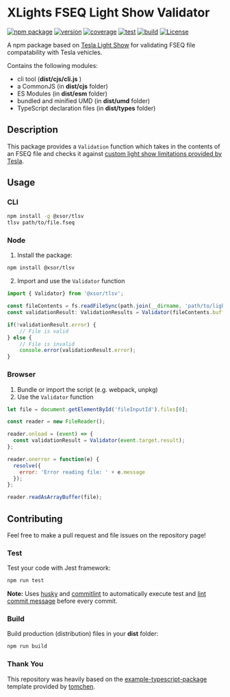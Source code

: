 # XLights FSEQ Light Show Validator

[![npm package](https://img.shields.io/badge/npm%20i-@xsor/tlsv-brightgreen)](https://www.npmjs.com/package/@xsor/tlsv) 
[![version](https://img.shields.io/npm/v/@xsor/tlsv)](https://github.com/xsorifc28/tlsv/releases)
[![coverage](https://img.shields.io/codecov/c/github/xsorifc28/tlsv)](https://app.codecov.io/gh/xsorifc28/tlsv)
[![test](https://img.shields.io/github/workflow/status/xsorifc28/tlsv/Test?label=tests)](https://github.com/xsorifc28/tlsv/actions/workflows/test.yml)
[![build](https://img.shields.io/github/workflow/status/xsorifc28/tlsv/Release%20&%20Publish)](https://github.com/xsorifc28/tlsv/actions/workflows/publish.yml)
[![License](https://img.shields.io/github/license/xsorifc28/tlsv)](https://github.com/xsorifc28/tlsv/blob/main/LICENSE)

A npm package based on [Tesla Light Show](https://github.com/teslamotors/light-show) for validating FSEQ file compatability with Tesla vehicles.

Contains the following modules:
- cli tool (**dist/cjs/cli.js** )
- a CommonJS (in **dist/cjs** folder)
- ES Modules (in **dist/esm** folder)
- bundled and minified UMD (in **dist/umd** folder)
- TypeScript declaration files (in **dist/types** folder)

## Description

This package provides a `Validation` function which takes in the contents of an FSEQ file and checks it against [custom light show limitations provided by Tesla](https://github.com/teslamotors/light-show#general-limitations-of-custom-shows).

## Usage 

### CLI
```bash
npm install -g @xsor/tlsv
tlsv path/to/file.fseq
```

### Node

1. Install the package:
```bash
npm install @xsor/tlsv
```
2. Import and use the `Validator` function
```js
import { Validator} from '@xsor/tlsv';

const fileContents = fs.readFileSync(path.join(__dirname, 'path/to/lightshow.fseq'));
const validationResult: ValidationResults = Validator(fileContents.buffer);

if(!validationResult.error) {
    // File is valid
} else {
    // File is invalid
    console.error(validationResult.error);
}
```

### Browser
1. Bundle or import the script (e.g. webpack, unpkg)
2. Use the `Validator` function
```js
let file = document.getElementById('fileInputId').files[0];

const reader = new FileReader();

reader.onload = (event) => {
  const validationResult = Validator(event.target.result);
};

reader.onerror = function(e) {
  resolve({
    error: 'Error reading file: ' + e.message
  });
};

reader.readAsArrayBuffer(file);
```
## Contributing

Feel free to make a pull request and file issues on the repository page!

### Test

Test your code with Jest framework:

```bash
npm run test
```

**Note:** Uses [husky](https://typicode.github.io/husky/) and [commitlint](https://commitlint.js.org/) to automatically execute test and [lint commit message](https://www.conventionalcommits.org/) before every commit.

### Build

Build production (distribution) files in your **dist** folder:

```bash
npm run build
```


### Thank You

This repository was heavily based on the [example-typescript-package](https://github.com/tomchen/example-typescript-package) template provided by [tomchen](https://github.com/tomchen).
